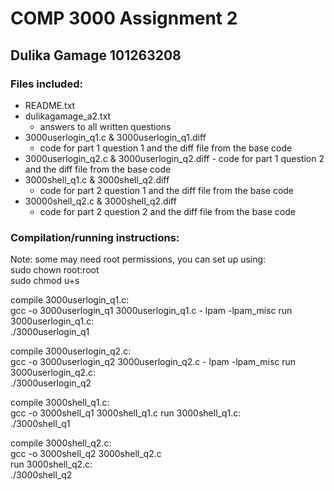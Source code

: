 # COMP 3000 Assignment 2
## Dulika Gamage 101263208

### Files included:
- README.txt
- dulikagamage_a2.txt
	- answers to all written questions
- 3000userlogin_q1.c & 3000userlogin_q1.diff
	- code for part 1 question 1 and the diff file from the base code
- 3000userlogin_q2.c & 3000userlogin_q2.diff
        - code for part 1 question 2 and the diff file from the base code
- 3000shell_q1.c & 3000shell_q2.diff
	- code for part 2 question 1 and the diff file from the base code
- 30000shell_q2.c & 3000shell_q2.diff
	- code for part 2 question 2 and the diff file from the base code

### Compilation/running instructions:
Note: some may need root permissions, you can set up using: <br />
sudo chown root:root <executable> <br />
sudo chmod u+s <executable> <br />

compile 3000userlogin_q1.c:<br />
	gcc -o 3000userlogin_q1 3000userlogin_q1.c - lpam -lpam_misc
run 3000userlogin_q1.c:<br />
	./3000userlogin_q1 <username>

compile 3000userlogin_q2.c:<br />
        gcc -o 3000userlogin_q2 3000userlogin_q2.c - lpam -lpam_misc
run 3000userlogin_q2.c:<br />
        ./3000userlogin_q2 <username>

compile 3000shell_q1.c:<br />
        gcc -o 3000shell_q1 3000shell_q1.c
run 3000shell_q1.c:<br />
        ./3000shell_q1

compile 3000shell_q2.c:<br />
        gcc -o 3000shell_q2 3000shell_q2.c                  
run 3000shell_q2.c:<br />
        ./3000shell_q2
